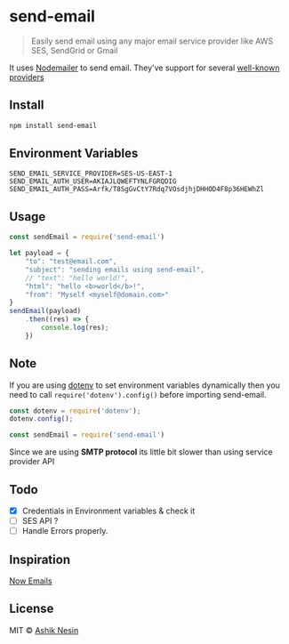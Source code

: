 # send-email

> Easily send email using any major email service provider like AWS SES, SendGrid or Gmail

It uses [Nodemailer](https://nodemailer.com) to send email. They've support for several [well-known providers](https://nodemailer.com/smtp/well-known/)

## Install

```sh
npm install send-email
```

## Environment Variables

```
SEND_EMAIL_SERVICE_PROVIDER=SES-US-EAST-1
SEND_EMAIL_AUTH_USER=AKIAJLQWEFTYNLFGRQDIG
SEND_EMAIL_AUTH_PASS=Arfk/T8SgGvCtY7Rdq7VOsdjhjDHHOD4F8p36HEWhZl
```

## Usage

```js
const sendEmail = require('send-email')

let payload = {
    "to": "test@email.com",
    "subject": "sending emails using send-email",
    // "text": "hello world!",
    "html": "hello <b>world</b>!",
    "from": "Myself <myself@domain.com>"
}
sendEmail(payload)
    .then((res) => {
        console.log(res);
    })
```
## Note

If you are using [dotenv](https://www.npmjs.com/package/dotenv) to set environment variables dynamically then you need to call `require('dotenv').config()` before importing send-email.

```js
const dotenv = require('dotenv');
dotenv.config();

const sendEmail = require('send-email')
```

Since we are using **SMTP protocol** its little bit slower than using service provider API

## Todo
- [x] Credentials in Environment variables & check it
- [ ] SES API ?
- [ ] Handle Errors properly.

## Inspiration

[Now Emails](https://emails.now.sh/)

## License

MIT © [Ashik Nesin](https://ashiknesin.com)